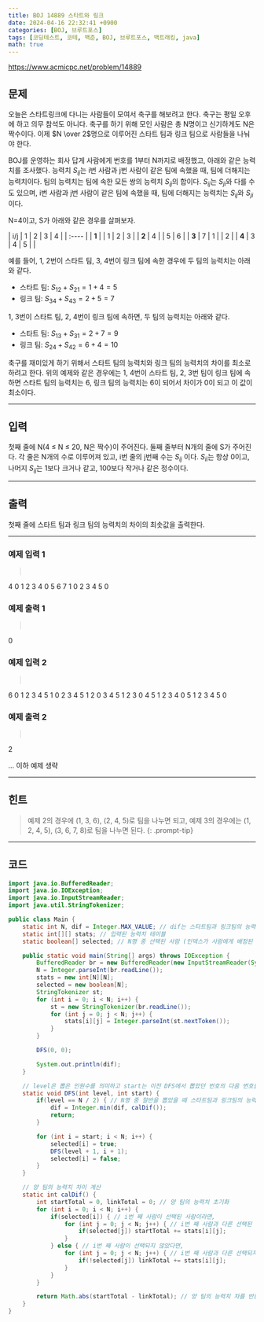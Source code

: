 ```yaml
---
title: BOJ 14889 스타트와 링크
date: 2024-04-16 22:32:41 +0900
categories: [BOJ, 브루트포스]
tags: [코딩테스트, 코테, 백준, BOJ, 브루트포스, 백트래킹, java]
math: true
---
```


<https://www.acmicpc.net/problem/14889>

## 문제
오늘은 스타트링크에 다니는 사람들이 모여서 축구를 해보려고 한다. 축구는 평일 오후에 하고 의무 참석도 아니다. 축구를 하기 위해 모인 사람은 총 N명이고 신기하게도 N은 짝수이다. 이제 $N \over 2$명으로 이루어진 스타트 팀과 링크 팀으로 사람들을 나눠야 한다.

BOJ를 운영하는 회사 답게 사람에게 번호를 1부터 N까지로 배정했고, 아래와 같은 능력치를 조사했다. 능력치 $S_{ij}$는 i번 사람과 j번 사람이 같은 팀에 속했을 때, 팀에 더해지는 능력치이다. 팀의 능력치는 팀에 속한 모든 쌍의 능력치 $S_{ij}$의 합이다. $S_{ij}$는 $S_{ji}$와 다를 수도 있으며, i번 사람과 j번 사람이 같은 팀에 속했을 때, 팀에 더해지는 능력치는 $S_{ij}$와 $S_{ji}$이다.

N=4이고, S가 아래와 같은 경우를 살펴보자.

| i/j   | 1 | 2 | 3 | 4 |
| :---- |
| **1** |   | 1 | 2 | 3 |
| **2** | 4 |   | 5 | 6 |
| **3** | 7 | 1 |   | 2 |
| **4** | 3 | 4 | 5 |   |

예를 들어, 1, 2번이 스타트 팀, 3, 4번이 링크 팀에 속한 경우에 두 팀의 능력치는 아래와 같다.

- 스타트 팀: $S_{12} + S_{21} = 1 + 4 = 5$
- 링크 팀: $S_{34} + S_{43} = 2 + 5 = 7$

1, 3번이 스타트 팀, 2, 4번이 링크 팀에 속하면, 두 팀의 능력치는 아래와 같다.

- 스타트 팀: $S_{13} + S_{31} = 2 + 7 = 9$
- 링크 팀: $S_{24} + S_{42} = 6 + 4 = 10$

축구를 재미있게 하기 위해서 스타트 팀의 능력치와 링크 팀의 능력치의 차이를 최소로 하려고 한다. 위의 예제와 같은 경우에는 1, 4번이 스타트 팀, 2, 3번 팀이 링크 팀에 속하면 스타트 팀의 능력치는 6, 링크 팀의 능력치는 6이 되어서 차이가 0이 되고 이 값이 최소이다.

---
## 입력
첫째 줄에 N(4 ≤ N ≤ 20, N은 짝수)이 주어진다. 둘째 줄부터 N개의 줄에 S가 주어진다. 각 줄은 N개의 수로 이루어져 있고, i번 줄의 j번째 수는 $S_{ij}$ 이다. $S_{ii}$는 항상 0이고, 나머지 $S_{ij}$는 1보다 크거나 같고, 100보다 작거나 같은 정수이다.

---
## 출력
첫째 줄에 스타트 팀과 링크 팀의 능력치의 차이의 최솟값을 출력한다.

---
### 예제 입력 1
> <pre>
4
0 1 2 3
4 0 5 6
7 1 0 2
3 4 5 0
> </pre>

### 예제 출력 1
> <pre>
0
> </pre>

### 예제 입력 2
> <pre>
6
0 1 2 3 4 5
1 0 2 3 4 5
1 2 0 3 4 5
1 2 3 0 4 5
1 2 3 4 0 5
1 2 3 4 5 0
> </pre>

### 예제 출력 2
> <pre>
2
> </pre>

... 이하 예제 생략

---
## 힌트
> 예제 2의 경우에 (1, 3, 6), (2, 4, 5)로 팀을 나누면 되고, 예제 3의 경우에는 (1, 2, 4, 5), (3, 6, 7, 8)로 팀을 나누면 된다.
{: .prompt-tip}

---
## 코드

```java
import java.io.BufferedReader;
import java.io.IOException;
import java.io.InputStreamReader;
import java.util.StringTokenizer;

public class Main {
    static int N, dif = Integer.MAX_VALUE; // dif는 스타트팀과 링크팀의 능력치 차이를 의미
    static int[][] stats; // 입력된 능력치 테이블
    static boolean[] selected; // N명 중 선택된 사람 (인덱스가 사람에게 배정된 번호를 의미 단, 코드상으로는 0번부터 있다고 처리했음)

    public static void main(String[] args) throws IOException {
        BufferedReader br = new BufferedReader(new InputStreamReader(System.in));
        N = Integer.parseInt(br.readLine());
        stats = new int[N][N];
        selected = new boolean[N];
        StringTokenizer st;
        for (int i = 0; i < N; i++) {
            st = new StringTokenizer(br.readLine());
            for (int j = 0; j < N; j++) {
                stats[i][j] = Integer.parseInt(st.nextToken());
            }
        }

        DFS(0, 0);

        System.out.println(dif);
    }

    // level은 뽑은 인원수를 의미하고 start는 이전 DFS에서 뽑았던 번호의 다음 번호를 의미
    static void DFS(int level, int start) {
        if(level == N / 2) { // N명 중 절반을 뽑았을 때 스타트팀과 링크팀의 능력치 차이를 계산 후, dif 값을 갱신
            dif = Integer.min(dif, calDif());
            return;
        }

        for (int i = start; i < N; i++) {
            selected[i] = true;
            DFS(level + 1, i + 1);
            selected[i] = false;
        }
    }

    // 양 팀의 능력치 차이 계산
    static int calDif() {
        int startTotal = 0, linkTotal = 0; // 양 팀의 능력치 초기화
        for (int i = 0; i < N; i++) {
            if(selected[i]) { // i번 째 사람이 선택된 사람이라면,
                for (int j = 0; j < N; j++) { // i번 째 사람과 다른 선택된 모든 사람과의 점수를 스타트팀 능력치에 더한다.
                    if(selected[j]) startTotal += stats[i][j];
                }
            } else { // i번 째 사람이 선택되지 않았다면,
                for (int j = 0; j < N; j++) { // i번 째 사람과 다른 선택되지 않은 모든 사람과의 점수를 링크팀 능력치에 더한다.
                    if(!selected[j]) linkTotal += stats[i][j];
                }
            }
        }

        return Math.abs(startTotal - linkTotal); // 양 팀의 능력치 차를 반환
    }
}
```
